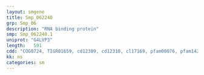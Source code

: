 ```yaml
---
layout: smgene
title: Smp_062240
grp: Smp_06
description: "RNA binding protein"
smp: Smp_062240.1
uniprot: "G4LVP3"
length:   591
cdd: "COG0724, TIGR01659, cd12309, cd12310, cl17169, pfam00076, pfam14259, smart00360"
kk: ns
categories: sm
---
```

